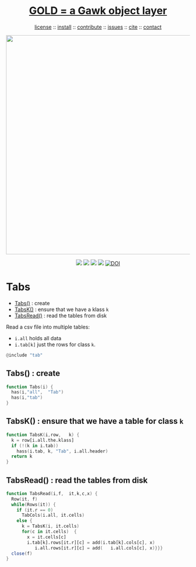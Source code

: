 <a name=top>
<h1 align=center>
   <a href="https://github.com/golden/dev/blob/master/README.md#top">
     GOLD = a Gawk object layer
   </a>
</h1>
<p align=center>
   <a    href="https://github.com/golden/dev/blob/master/LICENSE.md#top">license</a>
   :: <a href="https://github.com/golden/dev/blob/master/INSTALL.md#top">install</a>
   :: <a href="https://github.com/golden/dev/blob/master/CONTRIBUTE.md#top">contribute</a>
   :: <a href="https://github.com/golden/dev/issues">issues</a>
   :: <a href="https://github.com/golden/dev/blob/master/CITATION.md#top">cite</a>
   :: <a href="https://github.com/golden/dev/blob/master/CONTACT.md#top">contact</a>
</p>
<p align=center>
   <img width=600 src="https://github.com/golden/dev/blob/masteretc/img/coins.png">
</p>
<p align=center>
   <img src="https://img.shields.io/badge/language-gawk-orange">
   <img src="https://img.shields.io/badge/purpose-ai,se-blueviolet">
   <img src="https://img.shields.io/badge/platform-mac,*nux-informational">
   <a href="https://travis-ci.org/github/golden/dev"> <img src="https://travis-ci.org/golden/dev.svg?branch=master"></a>
   <a href="https://doi.org/10.5281/zenodo.3887420"><img src="https://zenodo.org/badge/DOI/10.5281/zenodo.3887420.svg" alt="DOI"></a>
</p>

# Tabs

- [Tabs()](#tabs--create) : create
- [TabsK()](#tabsk--ensure-that-we-have-a-klass-k) : ensure that we have a klass `k`
- [TabsRead()](#tabsread--read-the-tables-from-disk) : read the tables from disk

Read a csv file into multiple tables:

- `i.all`   holds all data
- `i.tab[k]` just the rows for class `k`.

```awk
@include "tab"
```
## Tabs() : create

```awk
function Tabs(i) {
  has(i,"all",  "Tab")
  has(i,"tab")
}
```
## TabsK() : ensure that we have a table for class `k`

```awk
function TabsK(i,row,   k) {
  k = row[i.all.the.klass]
  if (!(k in i.tab)) 
    hass(i.tab, k, "Tab", i.all.header)
  return k
}
```
## TabsRead() : read the tables from disk

```awk
function TabsRead(i,f,  it,k,c,x) {
  Row(it, f)
  while(Rows(it)) {
    if (it.r == 0) 
      TabCols(i.all, it.cells)
    else {
      k = TabsK(i, it.cells)
      for(c in it.cells)  {
        x = it.cells[c]
        i.tab[k].rows[it.r][c] = add(i.tab[k].cols[c], x)
           i.all.rows[it.r][c] = add(   i.all.cols[c], x)}}}
  close(f)
}
```
